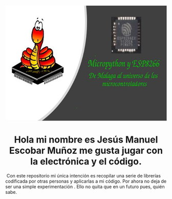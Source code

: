 <p style="text-align: center;"><img src="https://github.com/Jem-alchemist/MicroPython/blob/master/micropython.jpg?raw=true" alt="Micropython" width="638" height="359" /></p>
<h1 style="text-align: center;">Hola mi nombre es Jes&uacute;s Manuel Escobar Mu&ntilde;oz me gusta jugar con la electr&oacute;nica y el c&oacute;digo.</h1>
<p>&nbsp;Con este repositorio mi &uacute;nica intenci&oacute;n es recopilar una serie de librer&iacute;as codificada por otras personas y aplicarlas a mi c&oacute;digo. Por ahora no deja de ser una simple experimentaci&oacute;n . Ello no quita que en un futuro pues, qui&eacute;n sabe.</p>
